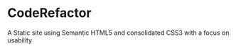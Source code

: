 # CodeRefactor
A Static site using Semantic HTML5 and consolidated CSS3 with a focus on usability


